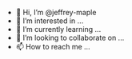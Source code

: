 - 👋 Hi, I’m @jeffrey-maple
- 👀 I’m interested in ...
- 🌱 I’m currently learning ...
- 💞️ I’m looking to collaborate on ...
- 📫 How to reach me ...

<!---
jeffrey-maple/jeffrey-maple is a ✨ special ✨ repository because its `README.md` (this file) appears on your GitHub profile.
You can click the Preview link to take a look at your changes.
--->
